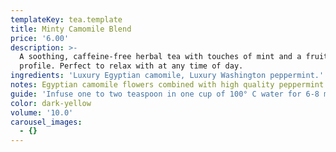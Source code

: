 ```yaml
---
templateKey: tea.template
title: Minty Camomile Blend
price: '6.00'
description: >-
  A soothing, caffeine-free herbal tea with touches of mint and a fruity
  profile. Perfect to relax with at any time of day.
ingredients: 'Luxury Egyptian camomile, Luxury Washington peppermint.'
notes: Egyptian camomile flowers combined with high quality peppermint leaves.
guide: 'Infuse one to two teaspoon in one cup of 100° C water for 6-8 minutes. '
color: dark-yellow
volume: '10.0'
carousel_images:
  - {}
---
```


